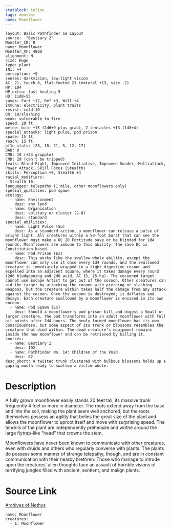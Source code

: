 ```yaml
---
statblock: inline
tags: monster
name: Moonflower
---
```

```statblock
layout: Basic Pathfinder 1e Layout
source:  "Bestiary 2"
Monster_CR: 8
name: Moonflower
Monster_XP: 4800
alignment: N
size: Huge
type: plant
INI: +4
perception: +9
senses: darkvision, low-light vision
AC: 21, touch 8, flat-footed 21 (natural +13, size -2)
HP: 104
HP_extra: fast healing 5
HD: 11d8+55
saves: Fort +12, Ref +3, Will +4
immune: electricity, plant traits
resist: cold 10
DR: 10/slashing
weak: vulnerable to fire
speed: 20 ft.
melee: bite +15 (2d6+9 plus grab), 2 tentacles +13 (1d8+4)
special_attacks: light pulse, pod prison
space: 15 ft.
reach: 15 ft.
pf1e_stats: [28, 10, 21, 5, 12, 17]
BAB: 8
CMB: 19 (+23 grapple)
CMD: 29 (can’t be tripped)
feats: Blind-Fight, Improved Initiative, Improved Sunder, Multiattack, Power Attack, Skill Focus (Stealth)
skills: Perception +9, Stealth +4
racial_modifiers:
- Stealth 16
languages: telepathy (1 mile, other moonflowers only)
special_qualities: pod spawn
ecology:
  - name: Environment
    desc: any land
  - name: Organisation
    desc: solitary or cluster (2-8)
    desc: standard
special_abilities:
  - name: Light Pulse (Su)
    desc: As a standard action, a moonflower can release a pulse of bright light. All creatures within a 50-foot burst that can see the moonflower must make a DC 20 Fortitude save or be blinded for 1d4 rounds. Moonflowers are immune to this ability. The save DC is Constitution-based.
  - name: Pod Prison (Ex)
    desc: This works like the swallow whole ability, except the moonflower can only use it once every 1d4 rounds, and the swallowed creature is immediately wrapped in a tight digestive cocoon and expelled into an adjacent square, where it takes damage every round (2d6 bludgeoning and 2d6 acid, AC 15, 25 hp). The cocooned target cannot use Escape Artist to get out of the cocoon. Other creatures can aid the target by attacking the cocoon with piercing or slashing weapons, but the creature within takes half the damage from any attack against the cocoon. Once the cocoon is destroyed, it deflates and decays. Each creature swallowed by a moonflower is encased in its own cocoon.
  - name: Pod Spawn (Ex)
    desc: Should a moonflower’s pod prison kill and digest a Small or larger creature, the pod transforms into an adult moonflower with full hit points after 1d4 hours. The newly formed moonflower has its own consciousness, but some aspect of its trunk or blossoms resembles the creature that died within. The dead creature’s equipment remains inside the new moonflower and can be retrieved by killing it.
sources:
  - name: Bestiary 2
    desc: 192
  - name: Pathfinder No. 14: Children of the Void
    desc: 82
desc_short: A twisted trunk clustered with bulbous blossoms holds up a gaping mouth ready to swallow a victim whole.
```
# Description
A fully grown moonflower easily stands 20 feet tall, its massive trunk frequently 4 feet or more in diameter. The roots extend away from the base and into the soil, making the plant seem well anchored, but the roots themselves possess an agility that belies the great size of the plant and allows the moonflower to uproot itself and move with surprising speed. The tendrils of the plant are independently prehensile and writhe around the large flytrap-like “head” that crowns the stem.

Moonflowers have never been known to communicate with other creatures, even with druids and others who regularly converse with plants. The plants do possess some manner of strange telepathy, though, and are in constant communication with their nearby brethren. Those who manage to intrude upon the creatures’ alien thoughts face an assault of horrible visions of terrifying jungles filled with ancient, sentient, and malign plants.
# Source Link
[Archives of Nethys](https://aonprd.com/MonsterDisplay.aspx?ItemName=Moonflower)
```encounter-table
name: Moonflower
creatures:
  - 1: Moonflower
```
